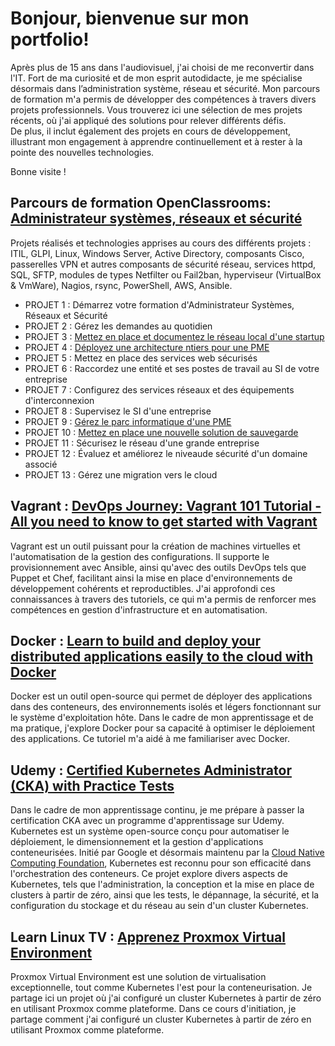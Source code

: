 # Bonjour,  bienvenue sur mon portfolio!

Après plus de 15 ans dans l'audiovisuel, j'ai choisi de me reconvertir dans l'IT. Fort de ma curiosité et de mon esprit autodidacte, je me spécialise désormais dans l’administration système, réseau et sécurité. Mon parcours de formation m'a permis de développer des compétences à travers divers projets professionnels.
Vous trouverez ici une sélection de mes projets récents, où j'ai appliqué des solutions pour relever différents défis.  
De plus, il inclut également des projets en cours de développement, illustrant mon engagement à apprendre continuellement et à rester à la pointe des nouvelles technologies.

Bonne visite !

## Parcours de formation OpenClassrooms: [Administrateur systèmes, réseaux et sécurité](https://openclassrooms.com/fr/paths/734-administrateur-systemes-reseaux-et-securite)

Projets réalisés et technologies apprises au cours des différents projets : ITIL, GLPI, Linux, Windows Server, Active Directory, composants Cisco, passerelles VPN et autres composants de sécurité réseau, services httpd, SQL, SFTP, modules de types Netfilter ou Fail2ban, hyperviseur (VirtualBox & VmWare), Nagios, rsync,  PowerShell, AWS, Ansible.

- PROJET 1 : Démarrez votre formation d'Administrateur Systèmes, Réseaux et Sécurité
- PROJET 2 : Gérez les demandes au quotidien
- PROJET 3 : [Mettez en place et documentez le réseau local d'une startup](https://github.com/PoissonChevre/networkHillStart_OC_P3)
- PROJET 4 : [Déployez une architecture ntiers pour une PME](https://github.com/PoissonChevre/archiNtiers_OC_P4)
- PROJET 5 : Mettez en place des services web sécurisés
- PROJET 6 : Raccordez une entité et ses postes de travail au SI de votre entreprise
- PROJET 7 : Configurez des services réseaux et des équipements d'interconnexion
- PROJET 8 : Supervisez le SI d'une entreprise
- PROJET 9 : [Gérez le parc informatique d'une PME](https://github.com/PoissonChevre/ansible_OC_P9)
- PROJET 10 : [Mettez en place une nouvelle solution de sauvegarde](https://github.com/PoissonChevre/rsync_OC_P10)
- PROJET 11 : Sécurisez le réseau d'une grande entreprise
- PROJET 12 : Évaluez et améliorez le niveaude sécurité d'un domaine associé
- PROJET 13 : Gérez une migration vers le cloud

## Vagrant : [DevOps Journey: Vagrant 101 Tutorial - All you need to know to get started with Vagrant](https://github.com/PoissonChevre/vagrant)

Vagrant est un outil puissant pour la création de machines virtuelles et l'automatisation de la gestion des configurations. Il supporte le provisionnement avec Ansible, ainsi qu'avec des outils DevOps tels que Puppet et Chef, facilitant ainsi la mise en place d'environnements de développement cohérents et reproductibles. J'ai approfondi ces connaissances à travers des tutoriels, ce qui m'a permis de renforcer mes compétences en gestion d'infrastructure et en automatisation.

## Docker : [Learn to build and deploy your distributed applications easily to the cloud with Docker](https://github.com/PoissonChevre/docker)

Docker est un outil open-source qui permet de déployer des applications dans des conteneurs, des environnements isolés et légers fonctionnant sur le système d'exploitation hôte. Dans le cadre de mon apprentissage et de ma pratique, j'explore Docker pour sa capacité à optimiser le déploiement des applications. Ce tutoriel m'a aidé à me familiariser avec Docker.

## Udemy : [Certified Kubernetes Administrator (CKA) with Practice Tests](https://github.com/PoissonChevre/CKA)

Dans le cadre de mon apprentissage continu, je me prépare à passer la certification CKA avec un programme d'apprentissage sur Udemy. Kubernetes est un système open-source conçu pour automatiser le déploiement, le dimensionnement et la gestion d'applications conteneurisées. Initié par Google et désormais maintenu par la [Cloud Native Computing Foundation](https://www.cncf.io/), Kubernetes est reconnu pour son efficacité dans l'orchestration des conteneurs. Ce projet explore divers aspects de Kubernetes, tels que l'administration, la conception et la mise en place de clusters à partir de zéro, ainsi que les tests, le dépannage, la sécurité, et la configuration du stockage et du réseau au sein d'un cluster Kubernetes.  

## Learn Linux TV : [Apprenez Proxmox Virtual Environment](https://github.com/PoissonChevre/proxmox)

Proxmox Virtual Environment est une solution de virtualisation exceptionnelle, tout comme Kubernetes l'est pour la conteneurisation. Je partage ici un projet où j'ai configuré un cluster Kubernetes à partir de zéro en utilisant Proxmox comme plateforme. Dans ce cours d'initiation, je partage comment j'ai configuré un cluster Kubernetes à partir de zéro en utilisant Proxmox comme plateforme.